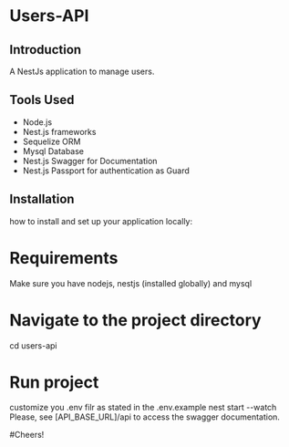 

# Users-API

## Introduction

A NestJs application to manage users.

## Tools Used

- Node.js
- Nest.js frameworks
- Sequelize ORM
- Mysql Database
- Nest.js Swagger for Documentation
- Nest.js Passport for authentication as Guard

## Installation

how to install and set up your application locally:

# Requirements 
Make sure you have nodejs, nestjs (installed globally) and mysql

# Navigate to the project directory
cd users-api

# Run project
customize you .env filr as stated in the .env.example
nest start --watch
Please, see [API_BASE_URL]/api to access the swagger documentation.

#Cheers!


